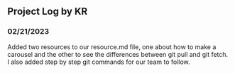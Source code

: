 ## Project Log by KR

### 02/21/2023
Added two resources to our resource.md file, one about how to make a carousel and the other to see the differences between git pull and git fetch. I also added step by step git commands for our team to follow.
